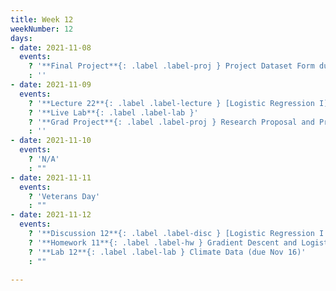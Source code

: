 ```yaml
---
title: Week 12
weekNumber: 12
days:
- date: 2021-11-08
  events:
    ? '**Final Project**{: .label .label-proj } Project Dataset Form due'
    : ''
- date: 2021-11-09
  events:
    ? '**Lecture 22**{: .label .label-lecture } [Logistic Regression I](lecture/lec22)'
    ? '**Live Lab**{: .label .label-lab }'
    ? '**Grad Project**{: .label .label-proj } Research Proposal and Project Groups due'
    : ''
- date: 2021-11-10
  events:
    ? 'N/A'
    : ""
- date: 2021-11-11
  events:
    ? 'Veterans Day'
    : ""
- date: 2021-11-12
  events:
    ? '**Discussion 12**{: .label .label-disc } [Logistic Regression I and PCA](https://drive.google.com/file/d/1stSFUUVM1gCFQMfC55yX6wWB78DXYNsB/view?usp=sharing)'
    ? '**Homework 11**{: .label .label-hw } Gradient Descent and Logistic Regression (due Nov 18)'
    ? '**Lab 12**{: .label .label-lab } Climate Data (due Nov 16)'
    : ""

---
```

